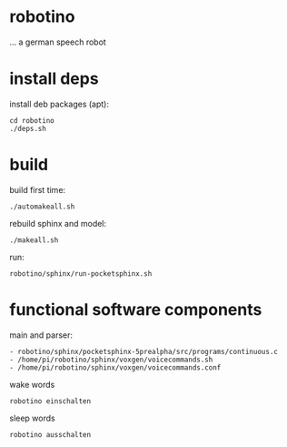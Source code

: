 
# robotino

... a german speech robot

# install deps

  install deb packages (apt):
  
    cd robotino
    ./deps.sh


# build

  build first time:
  
    ./automakeall.sh
    
  rebuild sphinx and model:
  
    ./makeall.sh
    
  run:
  
    robotino/sphinx/run-pocketsphinx.sh
    
# functional software components

main and parser:

    - robotino/sphinx/pocketsphinx-5prealpha/src/programs/continuous.c
    - /home/pi/robotino/sphinx/voxgen/voicecommands.sh
    - /home/pi/robotino/sphinx/voxgen/voicecommands.conf

wake words

    robotino einschalten
    
sleep words

    robotino ausschalten
  
